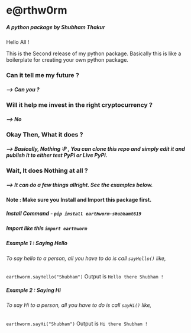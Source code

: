 # e@rthw0rm
##### A python package by Shubham Thakur

Hello All !

This is the Second release of my python package.
Basically this is like a boilerplate for creating your own python package.

### Can it tell me my future ?
##### --> Can you ?

### Will it help me invest in the right cryptocurrency ?
##### --> No

### Okay Then, What it does ?
##### --> Basically, Nothing :P ,  You can clone this repo and simply edit it and publish it to either test PyPi or Live PyPi.

### Wait, It does Nothing at all ?
##### --> It can do a few things allright. See the examples below.

#### Note : Make sure you Install and Import this package first.
##### Install Command - `pip install earthworm-shubhamt619`
##### Import like this `import earthworm`
##### Example 1 : Saying Hello
###### To say hello to a person, all you have to do is call `sayHello()` like,
`earthworm.sayHello("Shubham")`
Output is 
`Hello there Shubham !`

##### Example 2 : Saying Hi
###### To say Hi to a person, all you have to do is call `sayHi()` like,
`earthworm.sayHi("Shubham")`
Output is 
`Hi there Shubham !`

